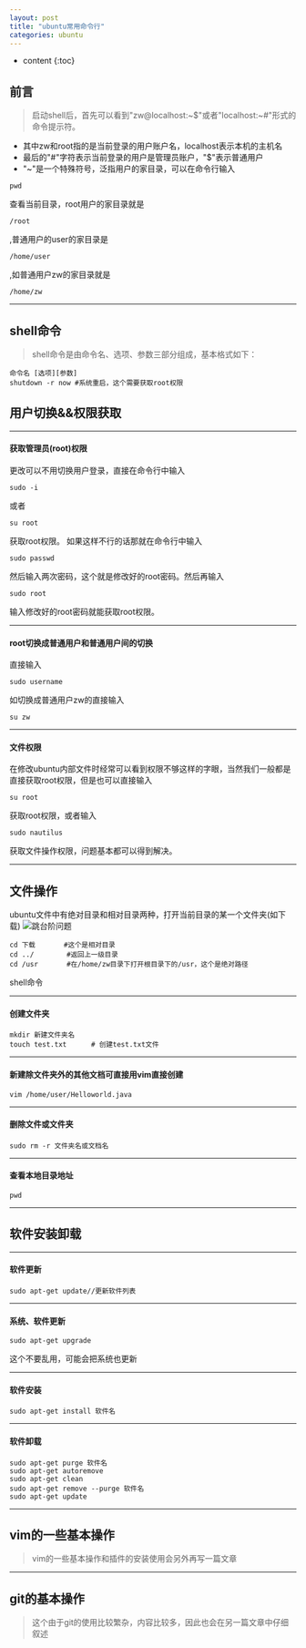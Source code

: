 ```yaml
---
layout: post
title: "ubuntu常用命令行"
categories: ubuntu
---
```


* content
{:toc}

## 前言

> 启动shell后，首先可以看到"zw@localhost:~$"或者"localhost:~#"形式的命令提示符。

* 其中zw和root指的是当前登录的用户账户名，localhost表示本机的主机名
* 最后的"#"字符表示当前登录的用户是管理员账户，"$"表示普通用户
* "~"是一个特殊符号，泛指用户的家目录，可以在命令行输入
```
pwd
```
查看当前目录，root用户的家目录就是
```
/root
```
,普通用户的user的家目录是
```
/home/user
```
,如普通用户zw的家目录就是
```
/home/zw
```

---

## shell命令

> shell命令是由命令名、选项、参数三部分组成，基本格式如下：
 
    命令名 [选项][参数] 
    shutdown -r now #系统重启，这个需要获取root权限

## 用户切换&&权限获取

---

#### 获取管理员(root)权限

更改可以不用切换用户登录，直接在命令行中输入
```
sudo -i
```
或者
```
su root
```
获取root权限。
如果这样不行的话那就在命令行中输入
```
sudo passwd
```
然后输入两次密码，这个就是修改好的root密码。然后再输入
```
sudo root
```
输入修改好的root密码就能获取root权限。

---

#### root切换成普通用户和普通用户间的切换

直接输入
```
sudo username
```
如切换成普通用户zw的直接输入
```
su zw
```

---

#### 文件权限

在修改ubuntu内部文件时经常可以看到权限不够这样的字眼，当然我们一般都是直接获取root权限，但是也可以直接输入
```
su root
```
获取root权限，或者输入
```
sudo nautilus
```
获取文件操作权限，问题基本都可以得到解决。

---

## 文件操作

ubuntu文件中有绝对目录和相对目录两种，打开当前目录的某一个文件夹(如下载)
![跳台阶问题]({{"/css/pics/ubuntu-file-play-1.png"}})

    cd 下载       #这个是相对目录
    cd ../        #返回上一级目录
    cd /usr       #在/home/zw目录下打开根目录下的/usr，这个是绝对路径

shell命令

---

#### 创建文件夹


    mkdir 新建文件夹名
    touch test.txt      # 创建test.txt文件

---

#### 新建除文件夹外的其他文档可直接用vim直接创建


    vim /home/user/Helloworld.java

---

#### 删除文件或文件夹


    sudo rm -r 文件夹名或文档名

---

#### 查看本地目录地址

    pwd

---

## 软件安装卸载

---

#### 软件更新


    sudo apt-get update//更新软件列表

---

#### 系统、软件更新


    sudo apt-get upgrade

这个不要乱用，可能会把系统也更新

---

#### 软件安装


    sudo apt-get install 软件名

---

#### 软件卸载


    sudo apt-get purge 软件名
    sudo apt-get autoremove
    sudo apt-get clean
    sudo apt-get remove --purge 软件名
    sudo apt-get update

---

## vim的一些基本操作

> vim的一些基本操作和插件的安装使用会另外再写一篇文章


---

## git的基本操作


> 这个由于git的使用比较繁杂，内容比较多，因此也会在另一篇文章中仔细叙述

